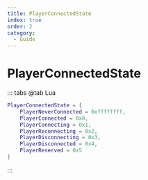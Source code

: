```yaml
---
title: PlayerConnectedState
index: true
order: 2
category:
  - Guide
---
```


# PlayerConnectedState
::: tabs
@tab Lua
```lua
PlayerConnectedState = {
    PlayerNeverConnected = 0xffffffff,
    PlayerConnected = 0x0,
    PlayerConnecting = 0x1,
    PlayerReconnecting = 0x2,
    PlayerDisconnecting = 0x3,
    PlayerDisconnected = 0x4,
    PlayerReserved = 0x5
}
```
:::